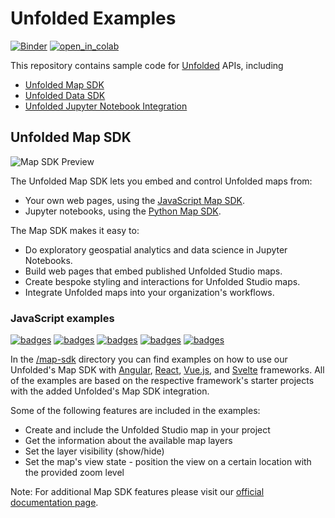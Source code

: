 # Unfolded Examples

[![Binder][binder_badge]][binder_jupyterlab_url]
[![open_in_colab][colab_badge]][colab_notebook_link]

[binder_badge]: https://mybinder.org/badge_logo.svg
[binder_jupyterlab_url]: https://mybinder.org/v2/gh/foursquare/unfolded-sdk-examples/master?urlpath=lab/tree/notebooks/
[colab_badge]: https://colab.research.google.com/assets/colab-badge.svg
[colab_notebook_link]: https://colab.research.google.com/github/foursquare/unfolded-sdk-examples/blob/master

This repository contains sample code for [Unfolded](https://unfolded.ai) APIs, including

- [Unfolded Map SDK](https://docs.unfolded.ai/map-sdk)
- [Unfolded Data SDK](https://docs.unfolded.ai/data-sdk)
- [Unfolded Jupyter Notebook Integration](https://docs.unfolded.ai/jupyter)

## Unfolded Map SDK

![Map SDK Preview](images/out.gif)

The Unfolded Map SDK lets you embed and control Unfolded maps from:

- Your own web pages, using the [JavaScript Map SDK](https://docs.unfolded.ai/map-sdk/javascript-map-sdk).
- Jupyter notebooks, using the [Python Map SDK](https://docs.unfolded.ai/map-sdk/python-map-sdk).

The Map SDK makes it easy to:

- Do exploratory geospatial analytics and data science in Jupyter Notebooks.
- Build web pages that embed published Unfolded Studio maps.
- Create bespoke styling and interactions for Unfolded Studio maps.
- Integrate Unfolded maps into your organization's workflows.

### JavaScript examples

[![badges](./images/badges/javascript.svg)](/map-sdk) [![badges](./images/badges/angular.svg)](/map-sdk/angular) [![badges](./images/badges/react.svg)](/map-sdk/react) [![badges](./images/badges/vue.svg)](/map-sdk/vuejs) [![badges](./images/badges/svelte.svg)](/map-sdk/svelte)

In the [/map-sdk](/map-sdk) directory you can find examples on how to use our Unfolded's Map SDK with [Angular](https://angular.io/), [React](https://reactjs.org/), [Vue.js](https://vuejs.org/), and [Svelte](https://svelte.dev/) frameworks.
All of the examples are based on the respective framework's starter projects with the added Unfolded's Map SDK integration.

Some of the following features are included in the examples:
- Create and include the Unfolded Studio map in your project
- Get the information about the available map layers
- Set the layer visibility (show/hide)
- Set the map's view state - position the view on a certain location with the provided zoom level

Note: For additional Map SDK features please visit our [official documentation page](https://docs.unfolded.ai/map-sdk/).
